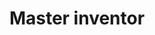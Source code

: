 ---
title: "Master inventor"
type: wordlist
layout: wordlist
outputs:
    - html
    - json

tier: 0
term: "master inventor"
related_terms:
    - None
definition: "N/A"
use_context: "N/A"
recommendation: "No change recommended. This term does not fall under the criteria for replacing the term 'master'. It refers to a level of skill rather than a dominant/subordinate relationship."
recommended_replacements:
    - None
unsuitable_replacements:
    - None
rationale: |
    N/A
status: | 
    N/A
supporting_content: | 
    **Recommendation from the IBM Inclusive IT Language Initiative Words Matter working group**

---